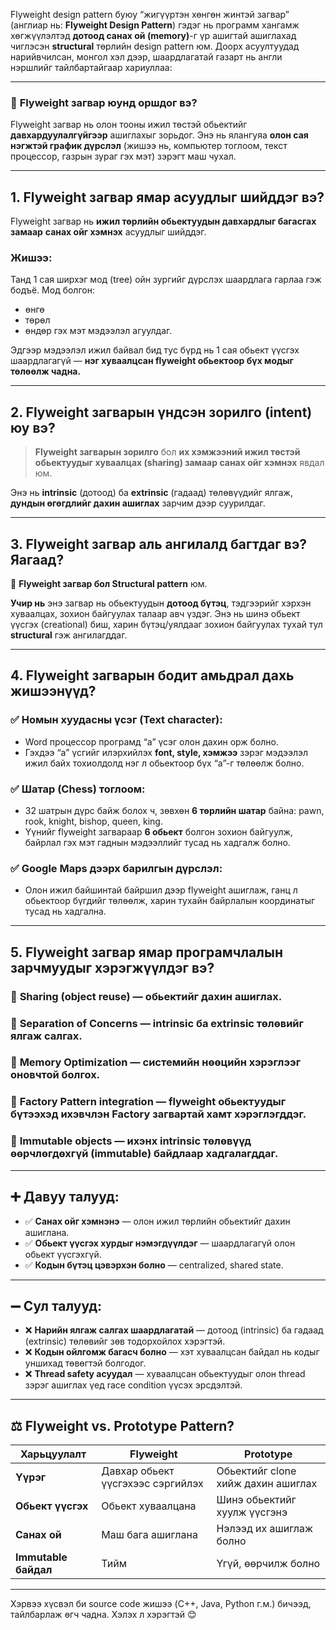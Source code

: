 Flyweight design pattern буюу “жигүүртэн хөнгөн жинтэй загвар” (англиар нь: **Flyweight Design Pattern**) гэдэг нь программ хангамж хөгжүүлэлтэд **дотоод санах ой (memory)**-г үр ашигтай ашиглахад чиглэсэн **structural** төрлийн design pattern юм. Доорх асуултуудад нарийвчилсан, монгол хэл дээр, шаардлагатай газарт нь англи нэршлийг тайлбартайгаар хариуллаа:

---

### 🔹 **Flyweight загвар юунд оршдог вэ?**
Flyweight загвар нь олон тооны ижил төстэй обьектийг **давхардуулалгүйгээр** ашиглахыг зорьдог. Энэ нь ялангуяа **олон сая нэгжтэй график дүрслэл** (жишээ нь, компьютер тоглоом, текст процессор, газрын зураг гэх мэт) зэрэгт маш чухал.

---

## 1. **Flyweight загвар ямар асуудлыг шийддэг вэ?**
Flyweight загвар нь **ижил төрлийн обьектуудын давхардлыг багасгах замаар** **санах ойг хэмнэх** асуудлыг шийддэг.

### Жишээ:
Танд 1 сая ширхэг мод (tree) ойн зургийг дүрслэх шаардлага гарлаа гэж бодъё. Мод болгон:
- өнгө
- төрөл
- өндөр гэх мэт мэдээлэл агуулдаг.

Эдгээр мэдээлэл ижил байвал бид тус бүрд нь 1 сая обьект үүсгэх шаардлагагүй — **нэг хуваалцсан flyweight обьектоор бүх модыг төлөөлж чадна.**

---

## 2. **Flyweight загварын үндсэн зорилго (intent) юу вэ?**
> **Flyweight загварын зорилго** бол **их хэмжээний ижил төстэй обьектуудыг хуваалцах (sharing) замаар санах ойг хэмнэх** явдал юм.

Энэ нь **intrinsic** (дотоод) ба **extrinsic** (гадаад) төлөвүүдийг ялгаж, **дундын өгөгдлийг дахин ашиглах** зарчим дээр суурилдаг.

---

## 3. **Flyweight загвар аль ангилалд багтдаг вэ? Яагаад?**

🔷 **Flyweight загвар бол Structural pattern** юм.

**Учир нь** энэ загвар нь обьектуудын **дотоод бүтэц**, тэдгээрийг хэрхэн хуваалцах, зохион байгуулах талаар авч үздэг. Энэ нь шинэ обьект үүсгэх (creational) биш, харин бүтэц/уялдааг зохион байгуулах тухай тул **structural** гэж ангилагддаг.

---

## 4. **Flyweight загварын бодит амьдрал дахь жишээнүүд?**

### ✅ **Номын хуудасны үсэг (Text character)**:
- Word процессор програмд “a” үсэг олон дахин орж болно.
- Гэхдээ “a” үсгийг илэрхийлэх **font, style, хэмжээ** зэрэг мэдээлэл ижил байх тохиолдолд нэг л обьектоор бүх “a”-г төлөөлж болно.

### ✅ **Шатар (Chess) тоглоом**:
- 32 шатрын дүрс байж болох ч, зөвхөн **6 төрлийн шатар** байна: pawn, rook, knight, bishop, queen, king.
- Үүнийг flyweight загвараар **6 обьект** болгон зохион байгуулж, байрлал гэх мэт гаднын мэдээллийг тусад нь хадгалж болно.

### ✅ **Google Maps дээрх барилгын дүрслэл**:
- Олон ижил байшинтай байршил дээр flyweight ашиглаж, ганц л обьектоор бүгдийг төлөөлж, харин тухайн байрлалын координатыг тусад нь хадгална.

---

## 5. **Flyweight загвар ямар програмчлалын зарчмуудыг хэрэгжүүлдэг вэ?**

### 🔹 **Sharing (object reuse)** — обьектийг дахин ашиглах.
### 🔹 **Separation of Concerns** — intrinsic ба extrinsic төлөвийг ялгаж салгах.
### 🔹 **Memory Optimization** — системийн нөөцийн хэрэглээг оновчтой болгох.
### 🔹 **Factory Pattern integration** — flyweight обьектуудыг бүтээхэд ихэвчлэн **Factory** загвартай хамт хэрэглэгддэг.
### 🔹 **Immutable objects** — ихэнх intrinsic төлөвүүд өөрчлөгдөхгүй (immutable) байдлаар хадгалагддаг.

---

## ➕ Давуу талууд:

- ✅ **Санах ойг хэмнэнэ** — олон ижил төрлийн обьектийг дахин ашиглана.
- ✅ **Обьект үүсгэх хурдыг нэмэгдүүлдэг** — шаардлагагүй олон обьект үүсгэхгүй.
- ✅ **Кодын бүтэц цэвэрхэн болно** — centralized, shared state.

---

## ➖ Сул талууд:

- ❌ **Нарийн ялгаж салгах шаардлагатай** — дотоод (intrinsic) ба гадаад (extrinsic) төлөвийг зөв тодорхойлох хэрэгтэй.
- ❌ **Кодын ойлгомж багасч болно** — хэт хуваалцсан байдал нь кодыг уншихад төвөгтэй болгодог.
- ❌ **Thread safety асуудал** — хуваалцсан обьектуудыг олон thread зэрэг ашиглах үед race condition үүсэх эрсдэлтэй.

---

## ⚖️ Flyweight vs. Prototype Pattern?

| Харьцуулалт         | Flyweight                          | Prototype                          |
|---------------------|------------------------------------|------------------------------------|
| **Үүрэг**            | Давхар обьект үүсгэхээс сэргийлэх | Обьектийг clone хийж дахин ашиглах |
| **Обьект үүсгэх**     | Обьект хуваалцана                 | Шинэ обьектийг хуулж үүсгэнэ       |
| **Санах ой**          | Маш бага ашиглана                | Нэлээд их ашиглаж болно           |
| **Immutable байдал** | Тийм                             | Үгүй, өөрчилж болно               |

---

Хэрвээ хүсвэл би source code жишээ (C++, Java, Python г.м.) бичээд, тайлбарлаж өгч чадна. Хэлэх л хэрэгтэй 😊